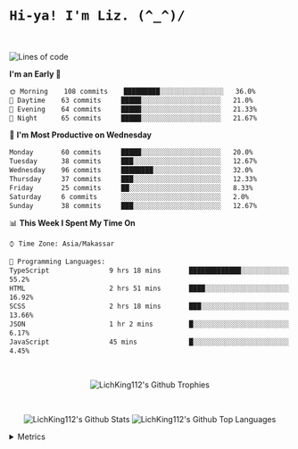 
# `Hi-ya! I'm Liz. (^_^)/ `

<br>

<!--START_SECTION:waka-->
![Lines of code](https://img.shields.io/badge/From%20Hello%20World%20I%27ve%20Written-3841%20lines%20of%20code-blue)

**I'm an Early 🐤** 

```text
🌞 Morning    108 commits    █████████░░░░░░░░░░░░░░░░   36.0% 
🌆 Daytime    63 commits     █████░░░░░░░░░░░░░░░░░░░░   21.0% 
🌃 Evening    64 commits     █████░░░░░░░░░░░░░░░░░░░░   21.33% 
🌙 Night      65 commits     █████░░░░░░░░░░░░░░░░░░░░   21.67%

```
📅 **I'm Most Productive on Wednesday** 

```text
Monday       60 commits     █████░░░░░░░░░░░░░░░░░░░░   20.0% 
Tuesday      38 commits     ███░░░░░░░░░░░░░░░░░░░░░░   12.67% 
Wednesday    96 commits     ████████░░░░░░░░░░░░░░░░░   32.0% 
Thursday     37 commits     ███░░░░░░░░░░░░░░░░░░░░░░   12.33% 
Friday       25 commits     ██░░░░░░░░░░░░░░░░░░░░░░░   8.33% 
Saturday     6 commits      ░░░░░░░░░░░░░░░░░░░░░░░░░   2.0% 
Sunday       38 commits     ███░░░░░░░░░░░░░░░░░░░░░░   12.67%

```


📊 **This Week I Spent My Time On** 

```text
⌚︎ Time Zone: Asia/Makassar

💬 Programming Languages: 
TypeScript               9 hrs 18 mins       █████████████░░░░░░░░░░░░   55.2% 
HTML                     2 hrs 51 mins       ████░░░░░░░░░░░░░░░░░░░░░   16.92% 
SCSS                     2 hrs 18 mins       ███░░░░░░░░░░░░░░░░░░░░░░   13.66% 
JSON                     1 hr 2 mins         █░░░░░░░░░░░░░░░░░░░░░░░░   6.17% 
JavaScript               45 mins             █░░░░░░░░░░░░░░░░░░░░░░░░   4.45%

```


<!--END_SECTION:waka-->

<br>

  <p align="center">
    <img alt="LichKing112's Github Trophies" src="https://github-profile-trophy.vercel.app/?username=LichKing112&theme=onedark" />
  </p>
  
 <br>
 <p align="center">
    <img alt="LichKing112's Github Stats" src="https://github-readme-stats.vercel.app/api?username=lichking112&theme=gotham&show_icons=true" />
    <img alt="LichKing112's Github Top Languages" src="https://github-readme-stats.vercel.app/api/top-langs/?username=lichking112&theme=gotham&layout=compact" />
  </p>


<details>
  <summary>Metrics</summary>
  <br>
  <p align="center">
    <img alt="LichKing112's Github Metrics" src="https://github.com/LichKing112/LichKing112/blob/master/github-metrics.svg" />
  </p>
</details>


